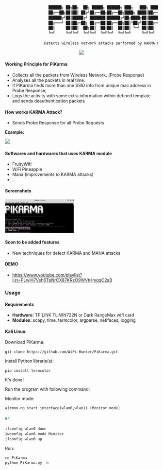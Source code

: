 
```python

                    ██████╗ ██╗██╗  ██╗ █████╗ ██████╗ ███╗   ███╗ █████╗ 
                    ██╔══██╗██║██║ ██╔╝██╔══██╗██╔══██╗████╗ ████║██╔══██╗
                    ██████╔╝██║█████╔╝ ███████║██████╔╝██╔████╔██║███████║
                    ██╔═══╝ ██║██╔═██╗ ██╔══██║██╔══██╗██║╚██╔╝██║██╔══██║
                    ██║     ██║██║  ██╗██║  ██║██║  ██║██║ ╚═╝ ██║██║  ██║
                    ╚═╝     ╚═╝╚═╝  ╚═╝╚═╝  ╚═╝╚═╝  ╚═╝╚═╝     ╚═╝╚═╝  ╚═╝

                  Detects wireless network attacks performed by KARMA module
```

<p align="center">
<img src="https://img.shields.io/badge/Python-2-yellow.svg"></a>
</p>

#### Working Principle for PiKarma

+ Collects all the packets from Wireless Network. (Probe Response) 
+ Analyses all the packets in real time.
+ If PiKarma finds more than one SSID info from unique mac address in Probe Response;
+ Logs the activity with some extra information within defined template and sends deauthentication packets 


#### How works KARMA Attack?

+ Sends Probe Response for all Probe Requests

**Example:**

<img src="https://github.com/besimaltnok/pikarma/blob/master/karma.gif">


#### Softwares and hardwares that uses KARMA module

+ FruityWifi
+ WiFi Pineapple
+ Mana (improvements to KARMA attacks)
+ ..


#### Screenshots
<img src="karma_detect.png" width="45%"></img>

#### Soon to be added features

+ New techniques for detect KARMA and MANA attacks

#### DEMO

+ https://www.youtube.com/playlist?list=PLwHi7Vsh6TpNrCX87KRzO9WVtHmqqC2aB

### Usage

#### Requirements

* **Hardware:** TP LINK TL-WN722N or Dark RangeMax wifi card
* **Modules:** scapy, time, termcolor, argparse, netifaces, logging

#### Kali Linux:

Download PiKarma:

`git clone https://github.com/WiPi-Hunter/PiKarma.git`

Install Python librarie(s):

`pip install termcolor`

It's done!

Run the program with following command: 

Monitor mode:

```python
airmon-ng start interface(wlan0,wlan1) (Monitor mode)

or 

ifconfig wlan0 down
iwconfig wlan0 mode Monitor
ifconfig wlan0 up
```

Run:

```python
cd PiKarma
python PiKarma.py -h
```




